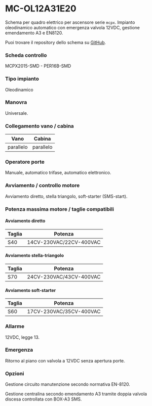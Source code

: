 # MC-OL12A31E20

Schema per quadro elettrico per ascensore serie `mcpx`. Impianto oleodinamico automatico con emergenza valvola 12VDC, gestione emendamento A3 e EN8120.

Puoi trovare il repository dello schema su
<a href="https://github.com/eca-automs/MC-OL12A31E20" target="_blank">GitHub</a>.

### Scheda controllo
MCPX2015-SMD - PER16B-SMD

### Tipo impianto
Oleodinamico

### Manovra
Universale.

### Collegamento vano / cabina
Vano|Cabina
---|---
parallelo|  parallelo

### Operatore porte
Manuale, automatico trifase, automatico elettronico.

### Avviamento / controllo motore
Avviamento diretto, stella triangolo, soft-starter (SMS-start).

### Potenza massima motore / taglie compatibili
#### Avviamento diretto
Taglia|Potenza
---|---
S40|14CV-230VAC/22CV-400VAC

#### Avviamento stella-triangolo
Taglia|Potenza
---|---
S70|24CV-230VAC/43CV-400VAC


#### Avviamento soft-starter
Taglia|Potenza
---|---
S60|17CV-230VAC/35CV-400VAC

### Allarme
12VDC, legge 13.

### Emergenza
Ritorno al piano con valvola a 12VDC senza apertura porte.

### Opzioni
Gestione circuito manutenzione secondo normativa EN-8120.

Gestione centralina secondo emendamento A3 tramite doppia valvola discesa controllata con BOX-A3 SMS.
